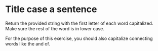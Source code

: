 # Title case a sentence

Return the provided string with the first letter of each word capitalized. Make sure the rest of the word is in lower case.

For the purpose of this exercise, you should also capitalize connecting words like the and of.